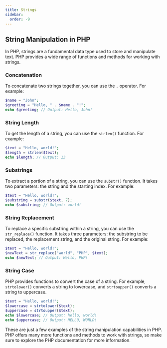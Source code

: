 ```yaml
---
title: Strings
sidebar:
  order: -9
---
```

## String Manipulation in PHP

In PHP, strings are a fundamental data type used to store and manipulate text. PHP provides a wide range of functions and methods for working with strings.

### Concatenation

To concatenate two strings together, you can use the `.` operator. For example:

```php
$name = "John";
$greeting = "Hello, " . $name . "!";
echo $greeting; // Output: Hello, John!
```

### String Length

To get the length of a string, you can use the `strlen()` function. For example:

```php
$text = "Hello, world!";
$length = strlen($text);
echo $length; // Output: 13
```

### Substrings

To extract a portion of a string, you can use the `substr()` function. It takes two parameters: the string and the starting index. For example:

```php
$text = "Hello, world!";
$substring = substr($text, 7);
echo $substring; // Output: world!
```

### String Replacement

To replace a specific substring within a string, you can use the `str_replace()` function. It takes three parameters: the substring to be replaced, the replacement string, and the original string. For example:

```php
$text = "Hello, world!";
$newText = str_replace("world", "PHP", $text);
echo $newText; // Output: Hello, PHP!
```

### String Case

PHP provides functions to convert the case of a string. For example, `strtolower()` converts a string to lowercase, and `strtoupper()` converts a string to uppercase.

```php
$text = "Hello, world!";
$lowercase = strtolower($text);
$uppercase = strtoupper($text);
echo $lowercase; // Output: hello, world!
echo $uppercase; // Output: HELLO, WORLD!
```

These are just a few examples of the string manipulation capabilities in PHP. PHP offers many more functions and methods to work with strings, so make sure to explore the PHP documentation for more information.
